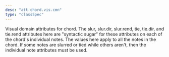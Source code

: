 ```yaml
---
desc: "att.chord.vis.cmn"
type: "classSpec"
---
```


Visual domain attributes for chord. The slur, slur.dir, slur.rend, tie, tie.dir, and
tie.rend attributes here are "syntactic sugar" for these attributes on each of the
chord's
individual notes. The values here apply to all the notes in the chord. If some notes
are
slurred or tied while others aren't, then the individual note attributes must be
used.